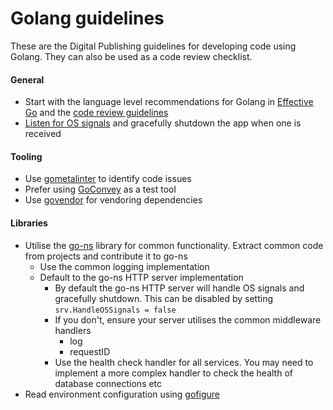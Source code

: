 Golang guidelines
=====================

These are the Digital Publishing guidelines for developing code using Golang. They can also be used as a code review
checklist.

#### General
* Start with the language level recommendations for Golang in [Effective Go](https://golang.org/doc/effective_go.html) 
and the [code review guidelines](https://github.com/golang/go/wiki/CodeReviewComments)
* [Listen for OS signals](https://golang.org/pkg/os/signal/) and gracefully shutdown the app when one is received

#### Tooling

* Use [gometalinter](https://github.com/alecthomas/gometalinter) to identify code issues
* Prefer using [GoConvey](https://github.com/smartystreets/goconvey) as a test tool
* Use [govendor](https://github.com/kardianos/govendor) for vendoring dependencies

#### Libraries

* Utilise the [go-ns](https://github.com/ONSdigital/go-ns) library for common functionality. Extract common code from projects and contribute it to go-ns
    * Use the common logging implementation
    * Default to the go-ns HTTP server implementation
        * By default the go-ns HTTP server will handle OS signals and gracefully shutdown. This can be disabled by setting `srv.HandleOSSignals = false`
        * If you don't, ensure your server utilises the common middleware handlers
            * log
            * requestID
        * Use the health check handler for all services. You may need to implement a more complex handler to check the health of database connections etc
* Read environment configuration using [gofigure](https://github.com/ian-kent/gofigure)



